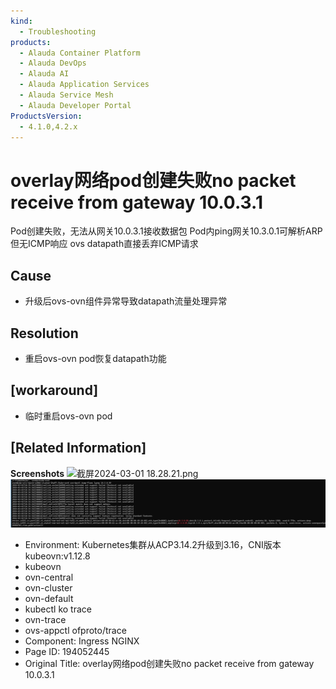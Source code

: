 ```yaml
---
kind:
  - Troubleshooting
products:
  - Alauda Container Platform
  - Alauda DevOps
  - Alauda AI
  - Alauda Application Services
  - Alauda Service Mesh
  - Alauda Developer Portal
ProductsVersion:
  - 4.1.0,4.2.x
---
```

<!-- A type of document that involves encountering a fault, diagnosing it, performing root cause analysis, and providing solutions. -->

# overlay网络pod创建失败no packet receive from gateway 10.0.3.1

Pod创建失败，无法从网关10.0.3.1接收数据包 Pod内ping网关10.3.0.1可解析ARP但无ICMP响应 ovs datapath直接丢弃ICMP请求

## Cause
- 升级后ovs-ovn组件异常导致datapath流量处理异常

## Resolution
- 重启ovs-ovn pod恢复datapath功能

## [workaround]
- 临时重启ovs-ovn pod

## [Related Information]
**Screenshots**
![截屏2024-03-01 18.28.21.png](assets/overlaywang-luo-podchuang-jian-shi-bai-no-packet-receive-from-gateway-10-0-3-1/%E6%88%AA%E5%B1%8F2024-03-01%2018.28.21_1.png)
![](assets/overlaywang-luo-podchuang-jian-shi-bai-no-packet-receive-from-gateway-10-0-3-1/171719_image-2024-03-01-21-13-34-153_1.png)
- Environment: Kubernetes集群从ACP3.14.2升级到3.16，CNI版本kubeovn:v1.12.8
- kubeovn
- ovn-central
- ovn-cluster
- ovn-default
- kubectl ko trace
- ovn-trace
- ovs-appctl ofproto/trace
- Component: Ingress NGINX
- Page ID: 194052445
- Original Title: overlay网络pod创建失败no packet receive from gateway 10.0.3.1

